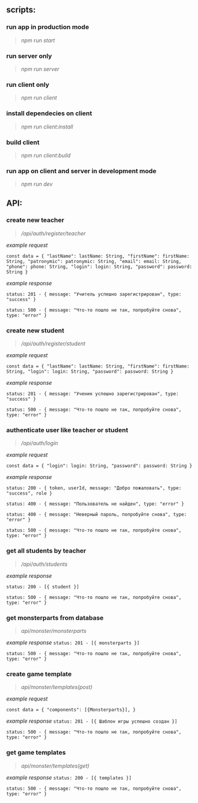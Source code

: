 ## scripts:

### run app in production mode
>*npm run start*

### run server only
>*npm run server*

### run client only
>*npm run client*

### install dependecies on client
>*npm run client:install*

### build client
>*npm run client:build*

### run app on client and server in development mode
>*npm run dev*

## API:

### create new teacher

> */api/auth/register/teacher*

*example request*

`const data = {
  "lastName": lastName: String,
  "firstName": firstName: String,
  "patronymic": patronymic: String,
  "email": email: String,
  "phone": phone: String,
  "login": login: String,
  "password": password: String
}`

*example response*

`status: 201 - { message: "Учитель успешно зарегистрирован", type: "success" }`

`status: 500 - { message: "Что-то пошло не так, попробуйте снова", type: "error" }`

### create new student

> */api/auth/register/student*

*example request*

`const data = {
  "lastName": lastName: String,
  "firstName": firstName: String,
  "login": login: String,
  "password": password: String
}`

*example response*

`status: 201 - { message: "Ученик успешно зарегистрирован", type: "success" }`

`status: 500 - { message: "Что-то пошло не так, попробуйте снова", type: "error" }`

### authenticate user like teacher or student

> */api/auth/login*

*example request*

`const data = {
  "login": login: String,
  "password": password: String
}`

*example response*

`status: 200 - { token, userId, message: "Добро пожаловать", type: "success", role }`

`status: 400 - { message: "Пользователь не найден", type: "error" }`

`status: 400 - { message: "Неверный пароль, попробуйте снова", type: "error" }`

`status: 500 - { message: "Что-то пошло не так, попробуйте снова", type: "error" }`

### get all students by teacher
> */api/auth/students*

*example response*

`status: 200 - [{ student }]`

`status: 500 - { message: "Что-то пошло не так, попробуйте снова", type: "error" }`

### get monsterparts from database
> *api/monster/monsterparts*

*example response*
`status: 201 - [{ monsterparts }]`

`status: 500 - { message: "Что-то пошло не так, попробуйте снова", type: "error" }`

### create game template
> *api/monster/templates(post)*

*example request*

`const data = {
  "components": [{Monsterparts}],
}`

*example response*
`status: 201 - [{ Шаблон игры успешно создан }]`

`status: 500 - { message: "Что-то пошло не так, попробуйте снова", type: "error" }`

### get game templates
> *api/monster/templates(get)*

*example response*
`status: 200 - [{ templates }]`

`status: 500 - { message: "Что-то пошло не так, попробуйте снова", type: "error" }`